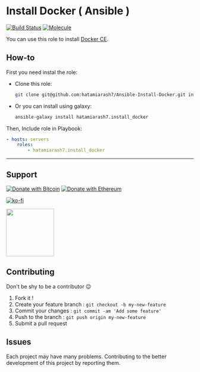 # Install Docker ( Ansible )

[![Build Status](https://app.travis-ci.com/hatamiarash7/Ansible-Install-Docker.svg?branch=master)](https://app.travis-ci.com/hatamiarash7/Ansible-Install-Docker) [![Molecule](https://github.com/hatamiarash7/Ansible-Install-Docker/actions/workflows/molecule.yml/badge.svg)](https://github.com/hatamiarash7/Ansible-Install-Docker/actions/workflows/molecule.yml)

You can use this role to install [Docker CE](https://docs.docker.com/engine/install/ubuntu/).

## How-to

First you need instal the role:

-   Clone this role:

    ```bash
    git clone git@github.com:hatamiarash7/Ansible-Install-Docker.git install_docker
    ```

-   Or you can install using galaxy:

    ```bash
    ansible-galaxy install hatamiarash7.install_docker
    ```

Then, Include role in Playbook:

```yml
- hosts: servers
    roles:
        - hatamiarash7.install_docker
```

---

## Support

[![Donate with Bitcoin](https://en.cryptobadges.io/badge/micro/bc1qmmh6vt366yzjt3grjxjjqynrrxs3frun8gnxrz)](https://en.cryptobadges.io/donate/bc1qmmh6vt366yzjt3grjxjjqynrrxs3frun8gnxrz) [![Donate with Ethereum](https://en.cryptobadges.io/badge/micro/0x0831bD72Ea8904B38Be9D6185Da2f930d6078094)](https://en.cryptobadges.io/donate/0x0831bD72Ea8904B38Be9D6185Da2f930d6078094)

[![ko-fi](https://www.ko-fi.com/img/githubbutton_sm.svg)](https://ko-fi.com/D1D1WGU9)

<div><a href="https://payping.ir/@hatamiarash7"><img src="https://cdn.payping.ir/statics/Payping-logo/Trust/blue.svg" height="128" width="128"></a></div>

## Contributing

Don't be shy to be a contributor 😉

1. Fork it !
2. Create your feature branch : `git checkout -b my-new-feature`
3. Commit your changes : `git commit -am 'Add some feature'`
4. Push to the branch : `git push origin my-new-feature`
5. Submit a pull request

## Issues

Each project may have many problems. Contributing to the better development of this project by reporting them.
